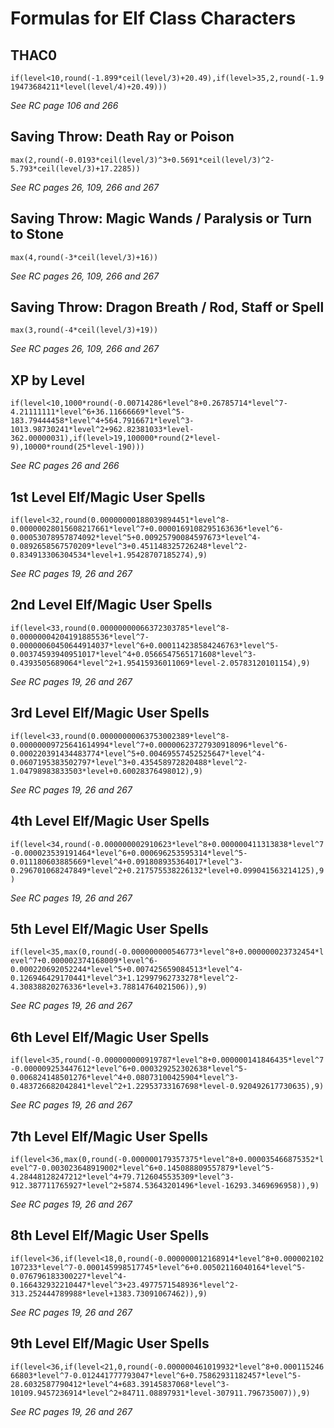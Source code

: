 # Formulas for Elf Class Characters

## THAC0
`if(level<10,round(-1.899*ceil(level/3)+20.49),if(level>35,2,round(-1.919473684211*level(level/4)+20.49)))`

*See RC page 106 and 266*

## Saving Throw: Death Ray or Poison
`max(2,round(-0.0193*ceil(level/3)^3+0.5691*ceil(level/3)^2-5.793*ceil(level/3)+17.2285))`

*See RC pages 26, 109, 266 and 267*

## Saving Throw: Magic Wands / Paralysis or Turn to Stone
`max(4,round(-3*ceil(level/3)+16))`

*See RC pages 26, 109, 266 and 267*

## Saving Throw: Dragon Breath / Rod, Staff or Spell
`max(3,round(-4*ceil(level/3)+19))`

*See RC pages 26, 109, 266 and 267* 

## XP by Level
`if(level<10,1000*round(-0.00714286*level^8+0.26785714*level^7-4.21111111*level^6+36.11666669*level^5-183.79444458*level^4+564.7916671*level^3-1013.98730241*level^2+962.82381033*level-362.00000031),if(level>19,100000*round(2*level-9),10000*round(25*level-190)))`

*See RC pages 26 and 266*

## 1st Level Elf/Magic User Spells
`if(level<32,round(0.00000000188039894451*level^8-0.00000028015608217661*level^7+0.0000169108295163636*level^6-0.00053078957874092*level^5+0.00925790084597673*level^4-0.0892658567570209*level^3+0.451148325726248*level^2-0.834913306304534*level+1.95428707185274),9)`

*See RC pages 19, 26 and 267*

## 2nd Level Elf/Magic User Spells
`if(level<33,round(0.00000000066372303785*level^8-0.00000004204191885536*level^7-0.00000060450644914037*level^6+0.000114238584246763*level^5-0.00374593940951017*level^4+0.0566547565171608*level^3-0.4393505689064*level^2+1.95415936011069*level-2.05783120101154),9)`

*See RC pages 19, 26 and 267*

## 3rd Level Elf/Magic User Spells
`if(level<33,round(0.00000000063753002389*level^8-0.00000009725641614994*level^7+0.00000623727930918096*level^6-0.000220391434483774*level^5+0.00469557452525647*level^4-0.0607195383502797*level^3+0.435458972820488*level^2-1.04798983833503*level+0.60028376498012),9)`

*See RC pages 19, 26 and 267*

## 4th Level Elf/Magic User Spells
`if(level<34,round(-0.000000002910623*level^8+0.000000411313838*level^7-0.000023539191464*level^6+0.000696253595314*level^5-0.011180603885669*level^4+0.091808935364017*level^3-0.296701068247849*level^2+0.217575538226132*level+0.099041563214125),9)`

*See RC pages 19, 26 and 267*

## 5th Level Elf/Magic User Spells
`if(level<35,max(0,round(-0.000000000546773*level^8+0.000000023732454*level^7+0.000002374168009*level^6-0.000220692052244*level^5+0.007425659084513*level^4-0.126946429170441*level^3+1.12997962733278*level^2-4.30838820276336*level+3.78814764021506)),9)`

*See RC pages 19, 26 and 267*

## 6th Level Elf/Magic User Spells
`if(level<35,round(-0.000000000919787*level^8+0.000000141846435*level^7-0.000009253447612*level^6+0.000329252302638*level^5-0.006824148501276*level^4+0.08073100425904*level^3-0.483726682042841*level^2+1.22953733167698*level-0.920492617730635),9)`

*See RC pages 19, 26 and 267*

## 7th Level Elf/Magic User Spells
`if(level<36,max(0,round(-0.000000179357375*level^8+0.000035466875352*level^7-0.003023648919002*level^6+0.145088809557879*level^5-4.28448128247212*level^4+79.7126045535309*level^3-912.387711765927*level^2+5874.53643201496*level-16293.3469696958)),9)`

*See RC pages 19, 26 and 267*

## 8th Level Elf/Magic User Spells
`if(level<36,if(level<18,0,round(-0.000000012168914*level^8+0.000002102107233*level^7-0.000145998517745*level^6+0.00502116040164*level^5-0.076796183300227*level^4-0.166432932210447*level^3+23.4977571548936*level^2-313.252444789988*level+1383.73091067462)),9)`

*See RC pages 19, 26 and 267*

## 9th Level Elf/Magic User Spells
`if(level<36,if(level<21,0,round(-0.000000461019932*level^8+0.00011524666803*level^7-0.012441777793047*level^6+0.75862931182457*level^5-28.6032587790412*level^4+683.39145837068*level^3-10109.9457236914*level^2+84711.08897931*level-307911.796735007)),9)`

*See RC pages 19, 26 and 267*
